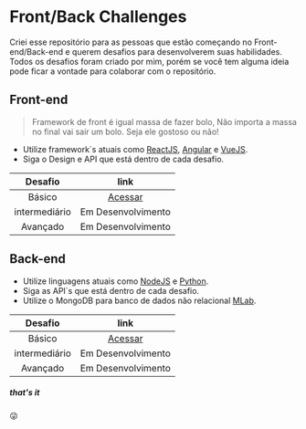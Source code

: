 
# Front/Back Challenges 
Criei esse repositório para as pessoas que estão começando no Front-end/Back-end e querem desafios para desenvolverem suas habilidades.
Todos os desafios foram criado por mim, porém se você tem alguma ideia pode ficar a vontade para colaborar com o repositório.

## Front-end
> Framework de front é igual massa de fazer bolo, 
> Não importa a massa no final vai sair um bolo.
> Seja ele gostoso ou não!


  - Utilize framework`s atuais como [ReactJS](https://reactjs.org/), [Angular](https://angular.io/) e [VueJS](https://vuejs.org/).
  - Siga o Design e API que está dentro de cada desafio.
  
| Desafio | link |
| :---: | :---: |
| Básico | [Acessar](https://github.com/luccadias/Challenges-Front-Back/tree/master/front-end/challenge-1) |
| intermediário | Em Desenvolvimento |
| Avançado |  Em Desenvolvimento |

##### 

## Back-end
  - Utilize linguagens atuais como [NodeJS](https://nodejs.org/en/) e [Python](https://www.python.org/).
  - Siga as API`s que está dentro de cada desafio.
  - Utilize o MongoDB para banco de dados não relacional [MLab](http://mlab.com/).

| Desafio | link |
| :---: | :---: |
| Básico | [Acessar](https://github.com/luccadias/Challenges-Front-Back/tree/master/back-end/challenge-1) |
| intermediário | Em Desenvolvimento |
| Avançado |  Em Desenvolvimento |

##### that's it    
 😜
